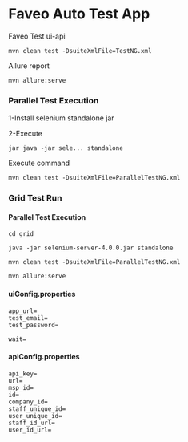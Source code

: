 # Faveo Auto Test App
Faveo Test ui-api
```
mvn clean test -DsuiteXmlFile=TestNG.xml
```

Allure report <br>
```
mvn allure:serve
```

### Parallel Test Execution
1-Install selenium standalone jar <br>

2-Execute 
```
jar java -jar sele... standalone
```
Execute command
```
mvn clean test -DsuiteXmlFile=ParallelTestNG.xml
```

### Grid Test Run
#### Parallel Test Execution

```
cd grid
```
```
java -jar selenium-server-4.0.0.jar standalone
```
```
mvn clean test -DsuiteXmlFile=ParallelTestNG.xml
```
```
mvn allure:serve
```

#### uiConfig.properties 
```
app_url=
test_email=
test_password=

wait=
```
#### apiConfig.properties
```
api_key=
url=
msp_id=
id=
company_id=
staff_unique_id=
user_unique_id=
staff_id_url=
user_id_url=
```

